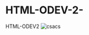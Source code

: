 # HTML-ODEV-2-
HTML-ODEV2
![csacs](https://github.com/MeryemSulum/HTML-ODEV-2-/assets/118208883/85785344-16b2-492e-a06a-1972cbef2297)

